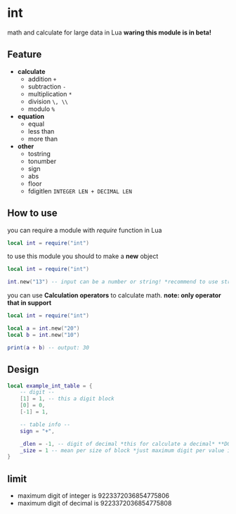 # int

math and calculate for large data in Lua
**waring this module is in beta!**

## Feature

- **calculate**
    - addition `+`
    - subtraction `-`
    - multiplication `*`
    - division `\, \\`
    - modulo `%`
- **equation**
    - equal
    - less than
    - more than
- **other**
    - tostring
    - tonumber
    - sign
    - abs
    - floor
    - fdigitlen `INTEGER LEN + DECIMAL LEN`

## How to use

you can require a module with *require* function in Lua
```lua
local int = require("int")
```

to use this module you should to make a **new** object
```lua
local int = require("int")

int.new("13") -- input can be a number or string! *recommend to use string*
```

you can use **Calculation operators** to calculate math. 
**note: only operator that in support**
```lua
local int = require("int")

local a = int.new("20")
local b = int.new("10")

print(a + b) -- output: 30
```
## Design
```lua
local example_int_table = {
    -- digit --
    [1] = 1, -- this a digit block
    [0] = 0,
    [-1] = 1,

    -- table info --
    sign = "+",

    _dlen = -1, -- digit of decimal *this for calculate a decimal* **DO NOT CHANGE. HAVE LIMIT!!**
    _size = 1 -- mean per size of block *just maximum digit per value in the digit block* **DO NOT CHANGE. HAVE LIMIT!!**
}
```
## limit
- maximum digit of integer is 9223372036854775806
- maximum digit of decimal is 9223372036854775808
